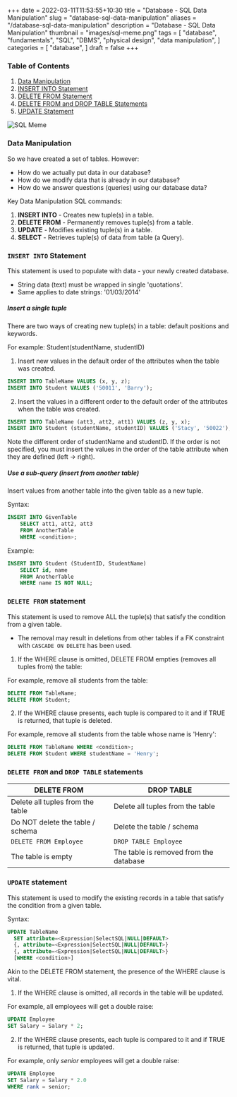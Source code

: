 +++
date = 2022-03-11T11:53:55+10:30
title = "Database - SQL Data Manipulation"
slug = "database-sql-data-manipulation"
aliases = "/database-sql-data-manipulation"
description = "Database - SQL Data Manipulation"
thumbnail = "images/sql-meme.png"
tags = [
    "database",
    "fundamentals",
    "SQL",
    "DBMS",
    "physical design",
    "data manipulation",
]
categories = [
    "database",
]
draft = false
+++

### Table of Contents

1. [Data Manipulation](#data-manipulation)
1. [INSERT INTO Statement](#insert-into-statement)
1. [DELETE FROM Statement](#delete-from-statement)
1. [DELETE FROM and DROP TABLE
Statements](#delete-from-and-drop-table-statements)
1. [UPDATE Statement](#update-statement)

![SQL Meme](/images/sql-meme.png)

### Data Manipulation

So we have created a set of tables. However:
- How do we actually put data in our database?
- How do we modify data that is already in our database?
- How do we answer questions (queries) using our database data?

Key Data Manipulation SQL commands:

1. **INSERT INTO** - Creates new tuple(s) in a table.
1. **DELETE FROM** - Permanently removes tuple(s) from a table.
1. **UPDATE** - Modifies existing tuple(s) in a table.
1. **SELECT** - Retrieves tuple(s) of data from table (a Query).

### `INSERT INTO` Statement

This statement is used to populate with data - your newly created database.
- String data (text) must be wrapped in single 'quotations'.
- Same applies to date strings: '01/03/2014'

##### Insert a single tuple

There are two ways of creating new tuple(s) in a table: default positions
and keywords.

For example: Student(studentName, studentID)

1. Insert new values in the default order of the attributes when the table was created.

```sql
INSERT INTO TableName VALUES (x, y, z);
INSERT INTO Student VALUES ('50011', 'Barry');
```

2. Insert the values in a different order to the default order of the attributes when the table was created.

```sql
INSERT INTO TableName (att3, att2, att1) VALUES (z, y, x);
INSERT INTO Student (studentName, studentID) VALUES ('Stacy', '50022');
```

Note the different order of studentName and studentID. If the order is
not specified, you must insert the values in the order of the table
attribute when they are defined (left -> right).

##### Use a sub-query (insert from another table)

Insert values from another table into the given table as a new tuple.

Syntax:

```sql
INSERT INTO GivenTable
    SELECT att1, att2, att3
    FROM AnotherTable
    WHERE <condition>;
```

Example:

```sql
INSERT INTO Student (StudentID, StudentName)
    SELECT id, name
    FROM AnotherTable
    WHERE name IS NOT NULL;
```

### `DELETE FROM` statement

This statement is used to remove ALL the tuple(s) that satisfy the condition from a
given table.
- The removal may result in deletions from other tables if a FK
  constraint with `CASCADE ON DELETE` has been used.

1. If the WHERE clause is omitted, DELETE FROM empties (removes all
tuples from) the table:

For example, remove all students from the table:

```sql
DELETE FROM TableName;
DELETE FROM Student;
```

2. If the WHERE clause presents, each tuple is compared to it and if
TRUE is returned, that tuple is deleted.

For example, remove all students from the table whose name is 'Henry':

```sql
DELETE FROM TableName WHERE <condition>;
DELETE FROM Student WHERE studentName = 'Henry';
```

### `DELETE FROM` and `DROP TABLE` statements

| DELETE FROM                      | DROP TABLE                             |
| ---                              | ---                                    |
| Delete all tuples from the table | Delete all tuples from the table       |
| Do NOT delete the table / schema | Delete the table / schema              |
| `DELETE FROM Employee`           | `DROP TABLE Employee`                  |
| The table is empty               | The table is removed from the database |

### `UPDATE` statement

This statement is used to modify the existing records in a table that
satisfy the condition from a given table.

Syntax:

```sql
UPDATE TableName
  SET attribute=<Expression|SelectSQL|NULL|DEFAULT>
  {, attribute=<Expression|SelectSQL|NULL|DEFAULT>}
  {, attribute=<Expression|SelectSQL|NULL|DEFAULT>}
  [WHERE <condition>]
```

Akin to the DELETE FROM statement, the presence of the WHERE clause is
vital.

1. If the WHERE clause is omitted, all records in the table will be
updated.

For example, all employees will get a double raise:

```sql
UPDATE Employee
SET Salary = Salary * 2;
```

2. If the WHERE clause presents, each tuple is compared to it and if TRUE
is returned, that tuple is updated.

For example, only *senior* employees will get a double raise:

```sql
UPDATE Employee
SET Salary = Salary * 2.0
WHERE rank = senior;
```
